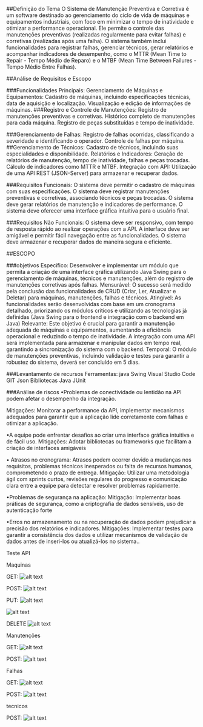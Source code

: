 <!-- Documentação Técnica do Projeto -->
##Definição do Tema
O Sistema de Manutenção Preventiva e Corretiva é um software destinado ao gerenciamento do ciclo de vida de máquinas e equipamentos industriais, com foco em minimizar o tempo de inatividade e otimizar a performance operacional. Ele permite o controle das manutenções preventivas (realizadas regularmente para evitar falhas) e corretivas (realizadas após uma falha). O sistema também inclui funcionalidades para registrar falhas, gerenciar técnicos, gerar relatórios e acompanhar indicadores de desempenho, como o MTTR (Mean Time to Repair - Tempo Médio de Reparo) e o MTBF (Mean Time Between Failures - Tempo Médio Entre Falhas).

##Análise de Requisitos e Escopo

###Funcionalidades Principais:
Gerenciamento de Máquinas e Equipamentos:
Cadastro de máquinas, incluindo especificações técnicas, data de aquisição e localização.
Visualização e edição de informações de máquinas.
###Registro e Controle de Manutenções:
Registro de manutenções preventivas e corretivas.
Histórico completo de manutenções para cada máquina.
Registro de peças substituídas e tempo de inatividade.

###Gerenciamento de Falhas:
Registro de falhas ocorridas, classificando a severidade e identificando o operador.
Controle de falhas por máquina.
##Gerenciamento de Técnicos:
Cadastro de técnicos, incluindo suas especialidades e disponibilidade.
Relatórios e Indicadores:
Geração de relatórios de manutenção, tempo de inatividade, falhas e peças trocadas.
Cálculo de indicadores como MTTR e MTBF.
Integração com API:
Utilização de uma API REST (JSON-Server) para armazenar e recuperar dados.


###Requisitos Funcionais:
O sistema deve permitir o cadastro de máquinas com suas especificações.
O sistema deve registrar manutenções preventivas e corretivas, associando técnicos e peças trocadas.
O sistema deve gerar relatórios de manutenção e indicadores de performance.
O sistema deve oferecer uma interface gráfica intuitiva para o usuário final.

###Requisitos Não Funcionais:
O sistema deve ser responsivo, com tempo de resposta rápido ao realizar operações com a API.
A interface deve ser amigável e permitir fácil navegação entre as funcionalidades.
O sistema deve armazenar e recuperar dados de maneira segura e eficiente.

##ESCOPO

###objetivos
Específico: Desenvolver e implementar um módulo que permita a criação de uma interface gráfica utilizando Java Swing para o gerenciamento de máquinas, técnicos e manutenções, além do registro de manutenções corretivas após falhas.
Mensurável: O sucesso será medido pela conclusão das funcionalidades de CRUD (Criar, Ler, Atualizar e Deletar) para máquinas, manutenções, falhas e técnicos.
Atingível: As funcionalidades serão desenvolvidas com base em um cronograma detalhado, priorizando os módulos críticos e utilizando as tecnologias já definidas (Java Swing para o frontend e integração com o backend em Java)
Relevante: Este objetivo é crucial para garantir a manutenção adequada de máquinas e equipamentos, aumentando a eficiência operacional e reduzindo o tempo de inatividade. A integração com uma API será implementada para armazenar e manipular dados em tempo real, garantindo a sincronização do sistema com o backend.
Temporal: O módulo de manutenções preventivas, incluindo validação e testes para garantir a robustez do sistema, deverá ser concluído em 5 dias.

###Levantamento de recursos
Ferramentas:
 java Swing
 Visual Studio Code
 GIT
 Json
  Bibliotecas Java
  JUnit


###Análise de riscos
•Problemas de conectividade ou lentidão na API podem afetar o desempenho da integração.

Mitigações: Monitorar a performance da API, implementar mecanismos adequados para garantir que a aplicação lide corretamente com falhas e otimizar a aplicação.


•A equipe pode enfrentar desafios ao criar uma interface gráfica intuitiva e de fácil uso.
Mitigações: Adotar bibliotecas ou frameworks que facilitam a criação de interfaces amigáveis

•	Atrasos no cronograma: Atrasos podem ocorrer devido a mudanças nos requisitos, problemas técnicos inesperados ou falta de recursos humanos, comprometendo o prazo de entrega.
 Mitigação: Utilizar uma metodologia ágil com sprints curtos, revisões regulares do progresso e comunicação clara entre a equipe para detectar e resolver problemas rapidamente.

•Problemas de segurança na aplicação:
Mitigação: Implementar boas práticas de segurança, como a criptografia de dados sensíveis, uso de autenticação forte

•Erros no armazenamento ou na recuperação de dados podem prejudicar a precisão dos relatórios e indicadores.
Mitigações: Implementar testes para garantir a consistência dos dados e utilizar mecanismos de validação de dados antes de inseri-los ou atualizá-los no sistema..

Teste API


Maquinas

GET:
![alt text](img/get_img.png)

POST:
![alt text](img/post_img.png)

PUT:
![alt text](img/image.png)

![alt text](img/put_img.png)

DELETE
![alt text](img/delete_img.png)

Manutenções

GET:
![alt text](img/Manutencao_get_img.png)

POST:
![alt text](img/Manutencao_post_img.png)

Falhas

GET:
![alt text](img/Falha_get_img.png)

POST:
![alt text](img/Falha_post_img.png)

tecnicos

POST:
![alt text](img/tecnicos_get.png)